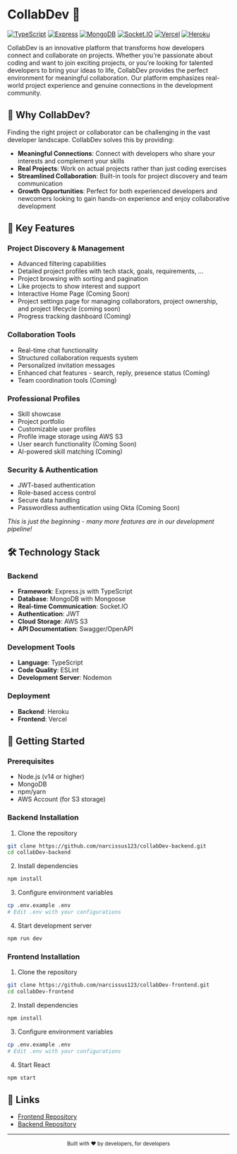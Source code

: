 # CollabDev 🤝

[![TypeScript](https://img.shields.io/badge/TypeScript-4.9.5-blue.svg)](https://www.typescriptlang.org/)
[![Express](https://img.shields.io/badge/Express-4.18.2-green.svg)](https://expressjs.com/)
[![MongoDB](https://img.shields.io/badge/MongoDB-5.0.0-green.svg)](https://www.mongodb.com/)
[![Socket.IO](https://img.shields.io/badge/Socket.IO-4.6.1-black.svg)](https://socket.io/)
[![Vercel](https://img.shields.io/badge/Vercel-Deployment-black.svg)](https://vercel.com/)
[![Heroku](https://img.shields.io/badge/Heroku-Deployment-purple.svg)](https://heroku.com/)

CollabDev is an innovative platform that transforms how developers connect and collaborate on projects. Whether you're passionate about coding and want to join exciting projects, or you're looking for talented developers to bring your ideas to life, CollabDev provides the perfect environment for meaningful collaboration. Our platform emphasizes real-world project experience and genuine connections in the development community.

## 🌟 Why CollabDev?

Finding the right project or collaborator can be challenging in the vast developer landscape. CollabDev solves this by providing:

- **Meaningful Connections**: Connect with developers who share your interests and complement your skills
- **Real Projects**: Work on actual projects rather than just coding exercises
- **Streamlined Collaboration**: Built-in tools for project discovery and team communication
- **Growth Opportunities**: Perfect for both experienced developers and newcomers looking to gain hands-on experience and enjoy collaborative development

## 🚀 Key Features

### Project Discovery & Management
- Advanced filtering capabilities
- Detailed project profiles with tech stack, goals, requirements, ...
- Project browsing with sorting and pagination
- Like projects to show interest and support
- Interactive Home Page (Coming Soon)
- Project settings page for managing collaborators, project ownership, and project lifecycle  (coming soon)
- Progress tracking dashboard (Coming)

### Collaboration Tools
- Real-time chat functionality
- Structured collaboration requests system
- Personalized invitation messages
- Enhanced chat features - search, reply, presence status (Coming)
- Team coordination tools (Coming)

### Professional Profiles
- Skill showcase
- Project portfolio
- Customizable user profiles
- Profile image storage using AWS S3
- User search functionality (Coming Soon)
- AI-powered skill matching (Coming)

### Security & Authentication
- JWT-based authentication
- Role-based access control
- Secure data handling
- Passwordless authentication using Okta (Coming Soon)


_This is just the beginning - many more features are in our development pipeline!_



## 🛠 Technology Stack

### Backend
- **Framework**: Express.js with TypeScript
- **Database**: MongoDB with Mongoose
- **Real-time Communication**: Socket.IO
- **Authentication**: JWT
- **Cloud Storage**: AWS S3
- **API Documentation**: Swagger/OpenAPI

### Development Tools
- **Language**: TypeScript
- **Code Quality**: ESLint
- **Development Server**: Nodemon

### Deployment
- **Backend**: Heroku
- **Frontend**: Vercel


## 🚦 Getting Started

### Prerequisites
- Node.js (v14 or higher)
- MongoDB
- npm/yarn
- AWS Account (for S3 storage)

### Backend Installation

1. Clone the repository
```bash
git clone https://github.com/narcissus123/collabDev-backend.git
cd collabDev-backend
```

2. Install dependencies
```bash
npm install
```

3. Configure environment variables
```bash
cp .env.example .env
# Edit .env with your configurations
```

4. Start development server
```bash
npm run dev
```

### Frontend Installation

1. Clone the repository
```bash
git clone https://github.com/narcissus123/collabDev-frontend.git
cd collabDev-frontend
```

2. Install dependencies
```bash
npm install
```

3. Configure environment variables
```bash
cp .env.example .env
# Edit .env with your configurations
```

4. Start React
```bash
npm start
```

## 🔗 Links

- [Frontend Repository](https://github.com/narcissus123/collabDev-frontend)
- [Backend Repository](https://github.com/narcissus123/collabDev-backend)

---

<p align="center">
  <sub>Built with ❤️ by developers, for developers</sub>
</p>